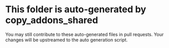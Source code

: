 # This folder is auto-generated by copy_addons_shared

You may still contribute to these auto-generated files in pull requests.
Your changes will be upstreamed to the auto generation script.
